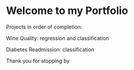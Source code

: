 # Welcome to my Portfolio
Projects in order of completion:

Wine Quality: regression and classification

Diabetes Readmission: classification

Thank you for stopping by
